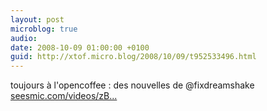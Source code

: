 ```yaml
---
layout: post
microblog: true
audio: 
date: 2008-10-09 01:00:00 +0100
guid: http://xtof.micro.blog/2008/10/09/t952533496.html
---
```

toujours à l'opencoffee : des nouvelles de @fixdreamshake [seesmic.com/videos/zB...](http://seesmic.com/videos/zBpOIYoDIm)
